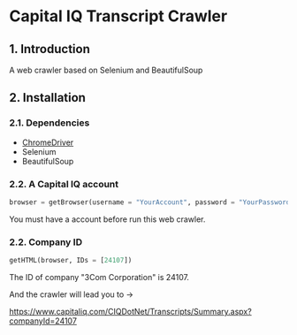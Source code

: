 # Capital IQ Transcript Crawler

## 1. Introduction

A web crawler based on Selenium and BeautifulSoup

## 2. Installation

### 2.1. Dependencies

* [ChromeDriver](https://chromedriver.chromium.org/downloads "link") 
* Selenium
* BeautifulSoup

### 2.2. A Capital IQ account

```python
browser = getBrowser(username = "YourAccount", password = "YourPassword")
```

You must have a account before run this web crawler.

### 2.2. Company ID

```python
getHTML(browser, IDs = [24107])
```
The ID of company "3Com Corporation" is 24107.

And the crawler will lead you to ->

https://www.capitaliq.com/CIQDotNet/Transcripts/Summary.aspx?companyId=24107

